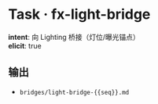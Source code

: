 # Task · fx-light-bridge

**intent**: 向 Lighting 桥接（灯位/曝光锚点）  
**elicit**: true

## 输出

- `bridges/light-bridge-{{seq}}.md`
